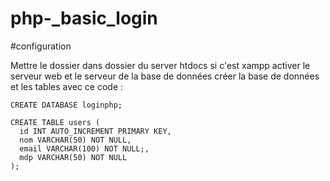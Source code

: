# php-_basic_login
#configuration

  Mettre le dossier dans dossier du server htdocs si c'est xampp
  activer le serveur web et le serveur de la base de données
  créer la base de données et les tables avec ce code :

    CREATE DATABASE loginphp;

    CREATE TABLE users (
      id INT AUTO_INCREMENT PRIMARY KEY,
      nom VARCHAR(50) NOT NULL,
      email VARCHAR(100) NOT NULL;,
      mdp VARCHAR(50) NOT NULL
    );
